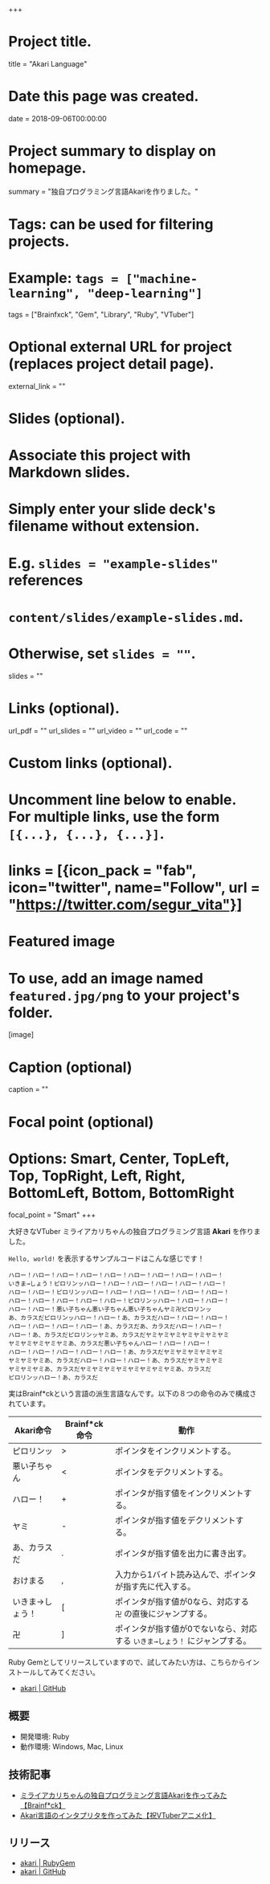+++
# Project title.
title = "Akari Language"

# Date this page was created.
date = 2018-09-06T00:00:00

# Project summary to display on homepage.
summary = "独自プログラミング言語Akariを作りました。"

# Tags: can be used for filtering projects.
# Example: `tags = ["machine-learning", "deep-learning"]`
tags = ["Brainfxck", "Gem", "Library", "Ruby", "VTuber"]

# Optional external URL for project (replaces project detail page).
external_link = ""

# Slides (optional).
#   Associate this project with Markdown slides.
#   Simply enter your slide deck's filename without extension.
#   E.g. `slides = "example-slides"` references 
#   `content/slides/example-slides.md`.
#   Otherwise, set `slides = ""`.
slides = ""

# Links (optional).
url_pdf = ""
url_slides = ""
url_video = ""
url_code = ""

# Custom links (optional).
#   Uncomment line below to enable. For multiple links, use the form `[{...}, {...}, {...}]`.
# links = [{icon_pack = "fab", icon="twitter", name="Follow", url = "https://twitter.com/segur_vita"}]

# Featured image
# To use, add an image named `featured.jpg/png` to your project's folder. 
[image]
  # Caption (optional)
  caption = ""

  # Focal point (optional)
  # Options: Smart, Center, TopLeft, Top, TopRight, Left, Right, BottomLeft, Bottom, BottomRight
  focal_point = "Smart"
+++



大好きなVTuber ミライアカリちゃんの独自プログラミング言語 **Akari** を作りました。

`Hello, world!` を表示するサンプルコードはこんな感じです！

```
ハロー！ハロー！ハロー！ハロー！ハロー！ハロー！ハロー！ハロー！ハロー！
いきま→しょう！ピロリンッハロー！ハロー！ハロー！ハロー！ハロー！ハロー！
ハロー！ハロー！ピロリンッハロー！ハロー！ハロー！ハロー！ハロー！ハロー！
ハロー！ハロー！ハロー！ハロー！ハロー！ピロリンッハロー！ハロー！ハロー！
ハロー！ハロー！悪い子ちゃん悪い子ちゃん悪い子ちゃんヤミ卍ピロリンッ
あ、カラスだピロリンッハロー！ハロー！あ、カラスだハロー！ハロー！ハロー！
ハロー！ハロー！ハロー！ハロー！あ、カラスだあ、カラスだハロー！ハロー！
ハロー！あ、カラスだピロリンッヤミあ、カラスだヤミヤミヤミヤミヤミヤミヤミ
ヤミヤミヤミヤミヤミあ、カラスだ悪い子ちゃんハロー！ハロー！ハロー！
ハロー！ハロー！ハロー！ハロー！ハロー！あ、カラスだヤミヤミヤミヤミヤミ
ヤミヤミヤミあ、カラスだハロー！ハロー！ハロー！あ、カラスだヤミヤミヤミ
ヤミヤミヤミあ、カラスだヤミヤミヤミヤミヤミヤミヤミヤミあ、カラスだ
ピロリンッハロー！あ、カラスだ
```

実はBrainf*ckという言語の派生言語なんです。以下の８つの命令のみで構成されています。

| Akari命令       | Brainf*ck命令 | 動作                                                         |
| --------------- | ------------- | ------------------------------------------------------------ |
| ピロリンッ      | >             | ポインタをインクリメントする。                               |
| 悪い子ちゃん    | <             | ポインタをデクリメントする。                                 |
| ハロー！        | +             | ポインタが指す値をインクリメントする。                       |
| ヤミ            | -             | ポインタが指す値をデクリメントする。                         |
| あ、カラスだ    | .             | ポインタが指す値を出力に書き出す。                           |
| おけまる        | ,             | 入力から1バイト読み込んで、ポインタが指す先に代入する。      |
| いきま→しょう！ | [             | ポインタが指す値が0なら、対応する ` 卍` の直後にジャンプする。 |
| 卍              | ]             | ポインタが指す値が0でないなら、対応する `いきま→しょう！` にジャンプする。 |

Ruby Gemとしてリリースしていますので、試してみたい方は、こちらからインストールしてみてください。

- [akari | GitHub](https://github.com/segurvita/akari)

## 概要

- 開発環境: Ruby
- 動作環境: Windows, Mac, Linux


## 技術記事

- [ミライアカリちゃんの独自プログラミング言語Akariを作ってみた【Brainf*ck】](https://qiita.com/segur/items/eaca10475d7a9f7dda78)
- [Akari言語のインタプリタを作ってみた【祝VTuberアニメ化】](https://qiita.com/segur/items/96989fc1dc282d0a02bd)


## リリース

- [akari | RubyGem](https://rubygems.org/gems/akari)
- [akari | GitHub](https://github.com/segurvita/akari)



